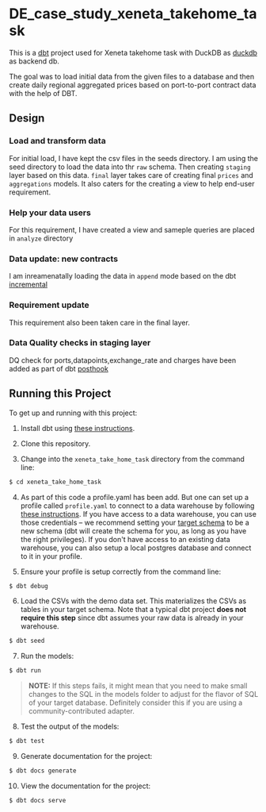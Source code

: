 DE_case_study_xeneta_takehome_task
=====================

This is a  [dbt](https://www.getdbt.com/) project used for Xeneta takehome task with DuckDB as [duckdb](https://duckdb.org/) as backend db.


The goal was to load initial data from the given files to a database
and then create daily regional aggregated prices based on port-to-port contract data with the help of DBT.

## Design

### Load and transform data
For initial load, I have kept the csv files in the seeds directory. I am using the seed directory to load the data into thr `raw` schema. Then creating `staging` layer based on this data. `final` layer takes care of creating final `prices` and `aggregations` models.
It also caters for the creating a view to help end-user requirement.

### Help your data users
For this requirement, I have created a view and sameple queries are placed in `analyze` directory

### Data update: new contracts
I am inreamenatally loading the data in `append` mode based on the dbt [incremental](https://docs.getdbt.com/docs/building-a-dbt-project/building-models/materializations#incremental)

### Requirement update
This requirement also been taken care in the final layer.

### Data Quality checks in staging layer
DQ check for ports,datapoints,exchange_rate and charges have been added as part of dbt [posthook](https://docs.getdbt.com/reference/resource-configs/pre-hook-post-hook)

## Running this Project

To get up and running with this project:
1. Install dbt using [these instructions](https://docs.getdbt.com/docs/installation).

2. Clone this repository.

3. Change into the `xeneta_take_home_task` directory from the command line:
```bash
$ cd xeneta_take_home_task
```

4. As part of this code a profile.yaml has been add. But one can set up a profile called `profile.yaml` to connect to a data warehouse by following [these instructions](https://docs.getdbt.com/docs/configure-your-profile). If you have access to a data warehouse, you can use those credentials – we recommend setting your [target schema](https://docs.getdbt.com/docs/configure-your-profile#section-populating-your-profile) to be a new schema (dbt will create the schema for you, as long as you have the right privileges). If you don't have access to an existing data warehouse, you can also setup a local postgres database and connect to it in your profile.

5. Ensure your profile is setup correctly from the command line:
```bash
$ dbt debug
```

6. Load the CSVs with the demo data set. This materializes the CSVs as tables in your target schema. Note that a typical dbt project **does not require this step** since dbt assumes your raw data is already in your warehouse.
```bash
$ dbt seed
```

7. Run the models:
```bash
$ dbt run
```

> **NOTE:** If this steps fails, it might mean that you need to make small changes to the SQL in the models folder to adjust for the flavor of SQL of your target database. Definitely consider this if you are using a community-contributed adapter.

8. Test the output of the models:
```bash
$ dbt test
```

9. Generate documentation for the project:
```bash
$ dbt docs generate
```

10. View the documentation for the project:
```bash
$ dbt docs serve
```
